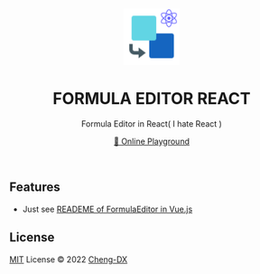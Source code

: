 <br>

<p align="center">
<img style="height: 100px" src="src/assets/imgs/icon.png"/>
</p>

<h1 align="center">FORMULA EDITOR REACT</h1>

<p align="center">
Formula Editor in React( I hate React )
</p>

<p align="center"><a href="https://cheng-dx.github.io/formula-editor-react">🥯 Online Playground</a></p>
<br>

## Features
- Just see <a href="https://github.com/Cheng-DX/formula-editor/blob/main/README.md" >READEME of FormulaEditor in Vue.js</a>
## License

[MIT](./LICENSE) License © 2022 [Cheng-DX](https://github.com/Cheng-DX)

